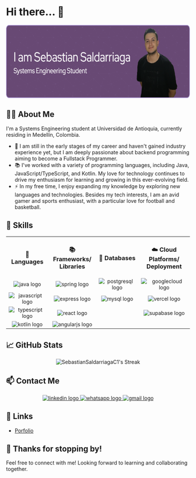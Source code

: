 # Hi there... 👋

<div align="center">
  <img height="200" src="./github-header-image.png" />
</div>

## 👩‍💻 About Me

I'm a Systems Engineering student at Universidad de Antioquia, currently residing in Medellín, Colombia.  
- 🔭 I am still in the early stages of my career and haven't gained industry experience yet, but I am deeply passionate about backend programming aiming to become a Fullstack Programmer.  
- 📚 I've worked with a variety of programming languages, including Java, JavaScript/TypeScript, and Kotlin. My love for technology continues to drive my enthusiasm for learning and growing in this ever-evolving field.  
- ⚡ In my free time, I enjoy expanding my knowledge by exploring new languages and technologies. Besides my tech interests, I am an avid gamer and sports enthusiast, with a particular love for football and basketball.

## 🔧 Skills

<div align="center">
  <table>
    <tr>
      <td><h3 align="center">📝 Languages</h3></td>
      <td><h3 align="center">📚 Frameworks/<br>Libraries</h3></td>
      <td><h3 align="center">💾 Databases</h3></td>
      <td><h3 align="center">☁️ Cloud Platforms/<br>Deployment</h3></td>
    </tr>
    <tr>
      <td align="center">
        <img src="https://cdn.jsdelivr.net/gh/devicons/devicon/icons/java/java-original.svg" height="40" alt="java logo" />
      </td>
      <td align="center">
        <img src="https://cdn.jsdelivr.net/gh/devicons/devicon/icons/spring/spring-original.svg" height="40" alt="spring logo" />
      </td>
      <td align="center">
        <img src="https://cdn.jsdelivr.net/gh/devicons/devicon/icons/postgresql/postgresql-original.svg" height="40" alt="postgresql logo" />
      </td>
      <td align="center">
        <img src="https://cdn.jsdelivr.net/gh/devicons/devicon/icons/googlecloud/googlecloud-original.svg" height="40" alt="googlecloud logo" />
      </td>
    </tr>
    <tr>
      <td align="center">
        <img src="https://cdn.jsdelivr.net/gh/devicons/devicon/icons/javascript/javascript-original.svg" height="40" alt="javascript logo" />
      </td>
      <td align="center">
        <img src="https://skillicons.dev/icons?i=express" height="40" alt="express logo" />
      </td>
      <td align="center">
        <img src="https://cdn.jsdelivr.net/gh/devicons/devicon/icons/mysql/mysql-original.svg" height="40" alt="mysql logo" />
      </td>
      <td align="center">
        <img src="https://skillicons.dev/icons?i=vercel" height="40" alt="vercel logo" />
      </td>
    </tr>
    <tr>
      <td align="center">
        <img src="https://skillicons.dev/icons?i=ts" height="40" alt="typescript logo" />
      </td>
      <td align="center">
        <img src="https://cdn.jsdelivr.net/gh/devicons/devicon/icons/react/react-original.svg" height="40" alt="react logo" />
      </td>
      <td align="center">
        <p></p>
      </td>
      <td align="center">
        <img src="https://cdn.simpleicons.org/supabase/3ECF8E" height="40" alt="supabase logo" />
      </td>
    </tr>
    <tr>
      <td align="center">
        <img src="https://cdn.jsdelivr.net/gh/devicons/devicon/icons/kotlin/kotlin-original.svg" height="40" alt="kotlin logo" />
      </td>
      <td align="center">
        <img src="https://cdn.jsdelivr.net/gh/devicons/devicon/icons/angularjs/angularjs-original.svg" height="40" alt="angularjs logo" />
      </td>
      <td align="center">
        <p></p>
      </td>
      <td align="center">
        <p></p>
      </td>
    </tr>
  </table>
</div>

## 📈 GitHub Stats

<div align="center">
  <img src="https://github-readme-streak-stats.herokuapp.com/?user=SebastianSaldarriagaC1&theme=material-palenight&hide_border=true" alt="SebastianSaldarriagaC1's Streak" />
</div>

## 📫 Contact Me

<div align="center">
  <a href="https://www.linkedin.com/in/sebastian-saldarriagac/" target="_blank">
    <img src="https://img.shields.io/static/v1?message=LinkedIn&logo=linkedin&label=&color=0077B5&logoColor=white&labelColor=&style=for-the-badge" height="25" alt="linkedin logo" />
  </a>
  <a href="https://wa.me/573107147030" target="_blank">
    <img src="https://img.shields.io/static/v1?message=Whatsapp&logo=whatsapp&label=&color=25D366&logoColor=white&labelColor=&style=for-the-badge" height="25" alt="whatsapp logo" />
  </a>
  <a href="mailto:ssaldarriaga.cardona@udea.edu.co" target="_blank">
    <img src="https://img.shields.io/static/v1?message=Gmail&logo=gmail&label=&color=D14836&logoColor=white&labelColor=&style=for-the-badge" height="25" alt="gmail logo" />
  </a>
</div>

## 🔗 Links

- [Porfolio](https://sebastian-saldarriaga-portafolio.vercel.app/)

## 👀 Thanks for stopping by!

Feel free to connect with me! Looking forward to learning and collaborating together.
